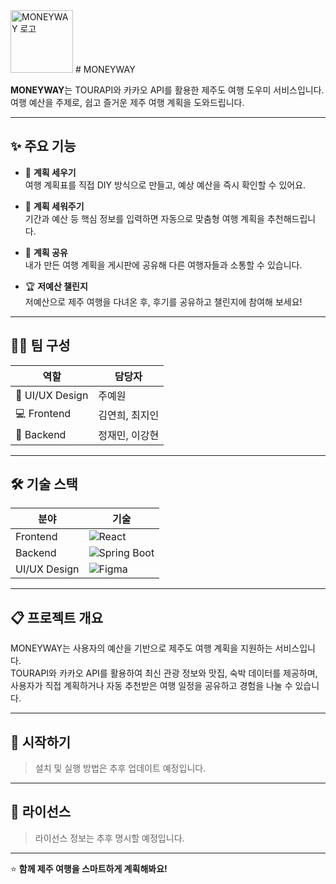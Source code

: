 <img src="/image/moneyway.png" alt="MONEYWAY 로고" width="100" height="100" /> 
# MONEYWAY



**MONEYWAY**는 TOURAPI와 카카오 API를 활용한 제주도 여행 도우미 서비스입니다.  
여행 예산을 주제로, 쉽고 즐거운 제주 여행 계획을 도와드립니다.

---

## ✨ 주요 기능

- 📝 **계획 세우기**  
  여행 계획표를 직접 DIY 방식으로 만들고, 예상 예산을 즉시 확인할 수 있어요.

- 🤖 **계획 세워주기**  
  기간과 예산 등 핵심 정보를 입력하면 자동으로 맞춤형 여행 계획을 추천해드립니다.

- 📢 **계획 공유**  
  내가 만든 여행 계획을 게시판에 공유해 다른 여행자들과 소통할 수 있습니다.

- 🏆 **저예산 챌린지**  
  저예산으로 제주 여행을 다녀온 후, 후기를 공유하고 챌린지에 참여해 보세요!

---

## 👩‍💻 팀 구성

| 역할       | 담당자           |
|------------|------------------|
| 🎨 UI/UX Design   | 주예원           |
| 💻 Frontend | 김연희, 최지인   |
| 🔧 Backend   | 정재민, 이강현    |

---

## 🛠️ 기술 스택

| 분야       | 기술           |
|------------|----------------|
| Frontend | ![React](https://img.shields.io/badge/-React-61DAFB?style=flat&logo=react&logoColor=black)|
| Backend     | ![Spring Boot](https://img.shields.io/badge/-Spring%20Boot-6DB33F?style=flat&logo=springboot&logoColor=white) |
| UI/UX Design     | ![Figma](https://img.shields.io/badge/-Figma-F24E1E?style=flat&logo=figma&logoColor=white)|

---

## 📋 프로젝트 개요

MONEYWAY는 사용자의 예산을 기반으로 제주도 여행 계획을 지원하는 서비스입니다.  
TOURAPI와 카카오 API를 활용하여 최신 관광 정보와 맛집, 숙박 데이터를 제공하며,  
사용자가 직접 계획하거나 자동 추천받은 여행 일정을 공유하고 경험을 나눌 수 있습니다.

---

## 🚀 시작하기

> 설치 및 실행 방법은 추후 업데이트 예정입니다.

---

## 📢 라이선스

> 라이선스 정보는 추후 명시할 예정입니다.

---

⭐ **함께 제주 여행을 스마트하게 계획해봐요!**
